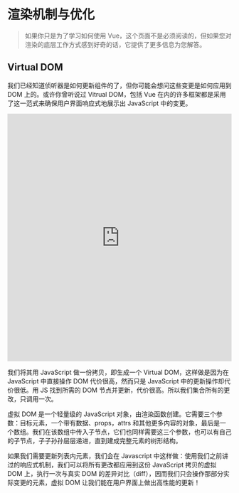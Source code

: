 # 渲染机制与优化

> 如果你只是为了学习如何使用 Vue，这个页面不是必须阅读的，但如果您对渲染的底层工作方式感到好奇的话，它提供了更多信息为您解答。

## Virtual DOM

我们已经知道侦听器是如何更新组件的了，但你可能会想问这些变更是如何应用到 DOM 上的。或许你曾听说过 Vitrual DOM，包括 Vue 在内的许多框架都是采用了这一范式来确保用户界面响应式地展示出 JavaScript 中的变更。

<div class="reactivecontent">
  <iframe height="557" style="width: 100%;" scrolling="no" title="虚拟DOM是如何工作的？" src="https://codepen.io/shenqingchuan/embed/oNxowzw?height=557&theme-id=light&default-tab=result" frameborder="no" loading="lazy" allowtransparency="true" allowfullscreen="true">
  See the Pen <a href='https://codepen.io/shenqingchuan/pen/oNxowzw'>虚拟DOM是如何工作的？</a> by shenqingchuan
  (<a href='https://codepen.io/shenqingchuan'>@shenqingchuan</a>) on <a href='https://codepen.io'>CodePen</a>.
</iframe>
</div>

我们将其用 JavaScript 做一份拷贝，即生成一个 Virtual DOM，这样做是因为在 JavaScript 中直接操作 DOM 代价很高，然而只是 JavaScript 中的更新操作却代价很低。用 JS 找到所需的 DOM 节点并更新，代价很高。所以我们集合所有的更改，只调用一次。

虚拟 DOM 是一个轻量级的 JavaScript 对象，由渲染函数创建。它需要三个参数：目标元素，一个带有数据、props，attrs 和其他更多内容的对象，最后是一个数组。我们在该数组中传入子节点，它们也同样需要这三个参数，也可以有自己的子节点，子子孙孙层层递进，直到建成完整元素的树形结构。

如果我们需要更新列表内元素，我们会在 Javascript 中这样做：使用我们之前讲过的响应式机制，我们可以将所有更改都应用到这份 JavaScript 拷贝的虚拟 DOM 上，执行一次与真实 DOM 的差异对比（diff），因而我们只会操作那部分实际变更的元素，虚拟 DOM 让我们能在用户界面上做出高性能的更新！
